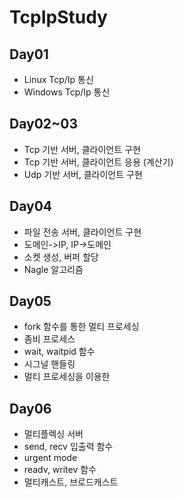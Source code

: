# TcpIpStudy

## Day01
- Linux Tcp/Ip 통신
- Windows Tcp/Ip 통신

## Day02~03
- Tcp 기반 서버, 클라이언트 구현
- Tcp 기반 서버, 클라이언트 응용 (계산기)
- Udp 기반 서버, 클라이언트 구현

## Day04
- 파일 전송 서버, 클라이언트 구현
- 도메인->IP, IP->도메인
- 소켓 생성, 버퍼 할당
- Nagle 알고리즘

## Day05
- fork 함수를 통한 멀티 프로세싱
- 좀비 프로세스
- wait, waitpid 함수
- 시그널 핸들링
- 멀티 프로세싱을 이용한 

## Day06
- 멀티플렉싱 서버
- send, recv 입출력 함수
- urgent mode
- readv, writev 함수
- 멀티캐스트, 브로드캐스트
